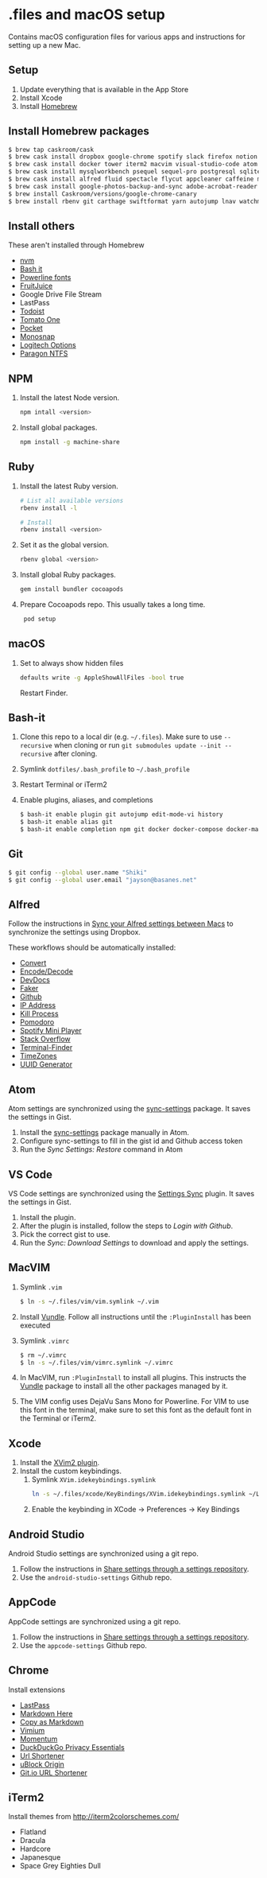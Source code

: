 # .files and macOS setup

Contains macOS configuration files for various apps and instructions for setting up a new Mac.

## Setup

1. Update everything that is available in the App Store
2. Install Xcode
3. Install [Homebrew](https://brew.sh)

## Install Homebrew packages

```bash
$ brew tap caskroom/cask
$ brew cask install dropbox google-chrome spotify slack firefox notion toggl
$ brew cask install docker tower iterm2 macvim visual-studio-code atom appcode android-studio cyberduck simsim
$ brew cask install mysqlworkbench psequel sequel-pro postgresql sqlitebrowser
$ brew cask install alfred fluid spectacle flycut appcleaner caffeine marta flux keepassxc omnidisksweeper
$ brew cask install google-photos-backup-and-sync adobe-acrobat-reader handbrake vlc libreoffice
$ brew install Caskroom/versions/google-chrome-canary
$ brew install rbenv git carthage swiftformat yarn autojump lnav watchman tree ncdu
```

## Install others

These aren't installed through Homebrew

* [nvm](https://github.com/creationix/nvm#git-install)
* [Bash it](https://github.com/Bash-it/bash-it)
* [Powerline fonts](https://github.com/powerline/fonts)
* [FruitJuice](https://itunes.apple.com/us/app/fruitjuice-battery-health/id671736912?mt=12)
* Google Drive File Stream
* LastPass
* [Todoist](https://apps.apple.com/ca/app/todoist-organize-your-life/id585829637?mt=12&ign-mpt=uo%3D4)
* [Tomato One](https://apps.apple.com/us/app/tomato-one-free-focus-timer/id907364780?mt=12)
* [Pocket](https://apps.apple.com/app/pocket/id568494494?ls=1&mt=12)
* [Monosnap](https://apps.apple.com/us/app/monosnap-screenshot-editor/id540348655?mt=12)
* [Logitech Options](http://support.logitech.com/en_us/software/options)
* [Paragon NTFS](https://www.paragon-software.com/ufsdhome/ntfs-mac/)

## NPM

1. Install the latest Node version.

    ```bash
    npm intall <version>
    ```

2. Install global packages.

    ```bash
    npm install -g machine-share
    ```

## Ruby

1. Install the latest Ruby version.

    ```bash
    # List all available versions
    rbenv install -l

    # Install 
    rbenv install <version>
    ```
2. Set it as the global version. 

   ```bash
   rbenv global <version>
   ```

3. Install global Ruby packages. 

   ```bash
   gem install bundler cocoapods
   ```

4. Prepare Cocoapods repo. This usually takes a long time.

   ```bash
    pod setup
    ```

## macOS

1. Set to always show hidden files

   ```bash
   defaults write -g AppleShowAllFiles -bool true
   ```
   
   Restart Finder.

## Bash-it

1. Clone this repo to a local dir (e.g. `~/.files`). Make sure to use `--recursive` when cloning or run `git submodules update --init --recursive` after cloning.
2. Symlink `dotfiles/.bash_profile` to `~/.bash_profile`
3. Restart Terminal or iTerm2
4. Enable plugins, aliases, and completions

   ```bash
   $ bash-it enable plugin git autojump edit-mode-vi history
   $ bash-it enable alias git
   $ bash-it enable completion npm git docker docker-compose docker-machine bundler
   ```

## Git

```bash
$ git config --global user.name "Shiki"
$ git config --global user.email "jayson@basanes.net"
```

## Alfred

Follow the instructions in [Sync your Alfred settings between Macs](https://www.alfredapp.com/help/advanced/sync/) to synchronize the settings using Dropbox. 

These workflows should be automatically installed:

* [Convert](https://github.com/deanishe/alfred-convert)
* [Encode/Decode](https://github.com/willfarrell/alfred-encode-decode-workflow)
* [DevDocs](https://github.com/yannickglt/alfred-devdocs)
* [Faker](https://github.com/zenorocha/alfred-workflows)
* [Github](https://github.com/gharlan/alfred-github-workflow)
* [IP Address](https://github.com/zenorocha/alfred-workflows)
* [Kill Process](https://github.com/zenorocha/alfred-workflows)
* [Pomodoro](https://github.com/ecbrodie/pomodoro-alfred)
* [Spotify Mini Player](http://alfred-spotify-mini-player.com/)
* [Stack Overflow](https://github.com/zenorocha/alfred-workflows)
* [Terminal-Finder](https://github.com/LeEnno/alfred-terminalfinder)
* [TimeZones](https://github.com/jaroslawhartman/TimeZones-Alfred)
* [UUID Generator](http://www.packal.org/workflow/uuid-generator-0)

## Atom

Atom settings are synchronized using the [sync-settings](https://github.com/atom-community/sync-settings) package. It saves the settings in Gist. 

1. Install the [sync-settings](https://github.com/atom-community/sync-settings) package manually in Atom.
2. Configure sync-settings to fill in the gist id and Github access token
3. Run the _Sync Settings: Restore_ command in Atom

## VS Code

VS Code settings are synchronized using the [Settings Sync](https://marketplace.visualstudio.com/items?itemName=Shan.code-settings-sync) plugin. It saves the settings in Gist.

1. Install the plugin. 
2. After the plugin is installed, follow the steps to _Login with Github_. 
3. Pick the correct gist to use. 
3. Run the _Sync: Download Settings_ to download and apply the settings.

## MacVIM

1. Symlink `.vim` 

   ```bash
   $ ln -s ~/.files/vim/vim.symlink ~/.vim
   ```
2. Install [Vundle](https://github.com/VundleVim/Vundle.vim). Follow all instructions until the `:PluginInstall` has been executed
3. Symlink `.vimrc`
   ```bash
   $ rm ~/.vimrc
   $ ln -s ~/.files/vim/vimrc.symlink ~/.vimrc
   ```
4. In MacVIM, run `:PluginInstall` to install all plugins. This instructs the [Vundle](https://github.com/VundleVim/Vundle.vim) package to install all the other packages managed by it.
5. The VIM config uses DejaVu Sans Mono for Powerline. For VIM to use this font in the terminal, make sure to set this font as the default font in the Terminal or iTerm2.

## Xcode

1. Install the [XVim2 plugin](https://github.com/XVimProject/XVim2).
2. Install the custom keybindings.
    1. Symlink `XVim.idekeybindings.symlink`
        ```bash
        ln -s ~/.files/xcode/KeyBindings/XVim.idekeybindings.symlink ~/Library/Developer/Xcode/UserData/KeyBindings/XVim.idekeybindings
        ```
    2. Enable the keybinding in XCode → Preferences → Key Bindings

## Android Studio 

Android Studio settings are synchronized using a git repo. 

1. Follow the instructions in [Share settings through a settings repository](https://www.jetbrains.com/help/idea/sharing-your-ide-settings.html#settings-repository).
2. Use the `android-studio-settings` Github repo. 

## AppCode

AppCode settings are synchronized using a git repo.

1. Follow the instructions in [Share settings through a settings repository](https://www.jetbrains.com/help/idea/sharing-your-ide-settings.html#settings-repository).
2. Use the `appcode-settings` Github repo. 

## Chrome

Install extensions

* [LastPass](https://chrome.google.com/webstore/detail/lastpass-free-password-ma/hdokiejnpimakedhajhdlcegeplioahd)
* [Markdown Here](https://chrome.google.com/webstore/detail/markdown-here/elifhakcjgalahccnjkneoccemfahfoa?hl=en)
* [Copy as Markdown](https://chrome.google.com/webstore/detail/copy-as-markdown/fkeaekngjflipcockcnpobkpbbfbhmdn)
* [Vimium](https://chrome.google.com/webstore/detail/vimium/dbepggeogbaibhgnhhndojpepiihcmeb?hl=en)
* [Momentum](https://chrome.google.com/webstore/detail/momentum/laookkfknpbbblfpciffpaejjkokdgca?hl=en)
* [DuckDuckGo Privacy Essentials](https://chrome.google.com/webstore/detail/duckduckgo-privacy-essent/bkdgflcldnnnapblkhphbgpggdiikppg?hl=en)
* [Url Shortener](https://chrome.google.com/webstore/detail/url-shortener/oodfdmglhbbkkcngodjjagblikmoegpa?hl=en)
* [uBlock Origin](https://chrome.google.com/webstore/detail/ublock-origin/cjpalhdlnbpafiamejdnhcphjbkeiagm?hl=en)
* [Git.io URL Shortener](https://chrome.google.com/webstore/detail/gitio-url-shortener/baceaeopmlhkjbljoiinmbnnmpokgiml?hl=en)

## iTerm2

Install themes from http://iterm2colorschemes.com/

* Flatland
* Dracula
* Hardcore
* Japanesque
* Space Grey Eighties Dull
